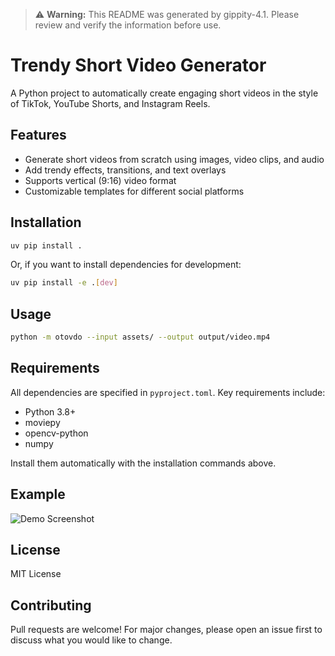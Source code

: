> ⚠️ **Warning:** This README was generated by gippity-4.1. Please review and verify the information before use.

# Trendy Short Video Generator

A Python project to automatically create engaging short videos in the style of TikTok, YouTube Shorts, and Instagram Reels.

## Features

- Generate short videos from scratch using images, video clips, and audio
- Add trendy effects, transitions, and text overlays
- Supports vertical (9:16) video format
- Customizable templates for different social platforms
## Installation

```bash
uv pip install .
```

Or, if you want to install dependencies for development:

```bash
uv pip install -e .[dev]
```

## Usage

```bash
python -m otovdo --input assets/ --output output/video.mp4
```

## Requirements

All dependencies are specified in `pyproject.toml`. Key requirements include:

- Python 3.8+
- moviepy
- opencv-python
- numpy

Install them automatically with the installation commands above.

## Example

![Demo Screenshot](docs/demo.gif)

## License

MIT License

## Contributing

Pull requests are welcome! For major changes, please open an issue first to discuss what you would like to change.